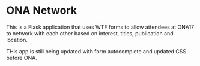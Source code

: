 # ONA Network

This is a Flask application that uses WTF forms to allow attendees at ONA17 to network with each other based on interest, titles, publication and location. 

THis app is still being updated with form autocomplete and updated CSS before ONA.